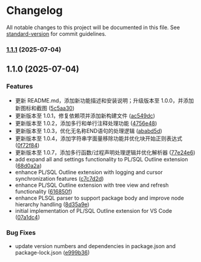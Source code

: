 # Changelog

All notable changes to this project will be documented in this file. See [standard-version](https://github.com/conventional-changelog/standard-version) for commit guidelines.

### [1.1.1](https://github.com/example/plsql-outline/compare/v1.1.0...v1.1.1) (2025-07-04)

## 1.1.0 (2025-07-04)


### Features

* 更新 README.md，添加新功能描述和安装说明；升级版本至 1.0.0，并添加新图标和截图 ([5c5aa30](https://github.com/example/plsql-outline/commit/5c5aa30f622b3d6dbe9596d7c450d31608e1f4a4))
* 更新版本至 1.0.1，修复依赖项并添加新构建文件 ([ac549dc](https://github.com/example/plsql-outline/commit/ac549dc22f85a15feaa0a3679ecd6202fafcf03a))
* 更新版本至 1.0.2，添加多行和单行注释处理功能 ([4756e48](https://github.com/example/plsql-outline/commit/4756e48438f05f636c1260fcd12baf01b06ebfa8))
* 更新版本至 1.0.3，优化无名称END语句的处理逻辑 ([ababd5d](https://github.com/example/plsql-outline/commit/ababd5d650b9622e27b84bd3413b7a8e7d7f28d9))
* 更新版本至 1.0.4，添加字符串字面量移除功能并优化块开始正则表达式 ([0f72f84](https://github.com/example/plsql-outline/commit/0f72f84db9f92b8b686b7ae87f868272fc621be0))
* 更新版本至 1.0.7，添加多行函数/过程声明处理逻辑并优化解析器 ([77e24e6](https://github.com/example/plsql-outline/commit/77e24e6e1ba351565338ea115842ba5e51e43b74))
* add expand all and settings functionality to PL/SQL Outline extension ([68d0a2a](https://github.com/example/plsql-outline/commit/68d0a2a8383944c8a3874f77f79fe11abe3a706d))
* enhance PL/SQL Outline extension with logging and cursor synchronization features ([c7c7d2d](https://github.com/example/plsql-outline/commit/c7c7d2dde5ba162783f4064c29c8571bb69fb25d))
* enhance PL/SQL Outline extension with tree view and refresh functionality ([616850f](https://github.com/example/plsql-outline/commit/616850f204f49799a8563195ba0ad13f82329d87))
* enhance PLSQL parser to support package body and improve node hierarchy handling ([8d35a9e](https://github.com/example/plsql-outline/commit/8d35a9e61bbda2814cd39420614a631def57ceab))
* initial implementation of PL/SQL Outline extension for VS Code ([07a1dc4](https://github.com/example/plsql-outline/commit/07a1dc408de9c87df76d3858698483202c25d4e0))


### Bug Fixes

* update version numbers and dependencies in package.json and package-lock.json ([e999b36](https://github.com/example/plsql-outline/commit/e999b36606f07f77875ee3c9aaec93774b009b36))
